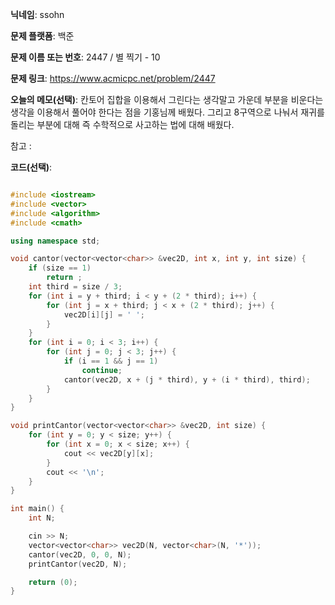 **닉네임**: ssohn

**문제 플랫폼**: 백준

**문제 이름 또는 번호**: 2447 / 별 찍기 - 10

**문제 링크**: https://www.acmicpc.net/problem/2447

**오늘의 메모(선택)**: 칸토어 집합을 이용해서 그린다는 생각말고 가운데 부분을 비운다는 생각을 이용해서 풀어야 한다는 점을 기홍님께 배웠다. 그리고 8구역으로 나눠서 재귀를 돌리는 부분에 대해 즉 수학적으로 사고하는 법에 대해 배웠다.

참고 :

**코드(선택)**:

```c++

#include <iostream>
#include <vector>
#include <algorithm>
#include <cmath>

using namespace std;

void cantor(vector<vector<char>> &vec2D, int x, int y, int size) {
	if (size == 1)
		return ;
	int third = size / 3;
	for (int i = y + third; i < y + (2 * third); i++) {
		for (int j = x + third; j < x + (2 * third); j++) {
			vec2D[i][j] = ' ';
		}
	}
	for (int i = 0; i < 3; i++) {
		for (int j = 0; j < 3; j++) {
			if (i == 1 && j == 1)
				continue;
			cantor(vec2D, x + (j * third), y + (i * third), third);
		}
	}
}

void printCantor(vector<vector<char>> &vec2D, int size) {
	for (int y = 0; y < size; y++) {
		for (int x = 0; x < size; x++) {
			cout << vec2D[y][x];
		}
		cout << '\n';
	}
}

int main() {
	int N;

	cin >> N;
	vector<vector<char>> vec2D(N, vector<char>(N, '*'));
	cantor(vec2D, 0, 0, N);
	printCantor(vec2D, N);

	return (0);
}

```
